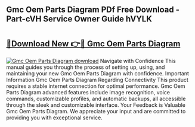 ## Gmc Oem Parts Diagram PDf Free Download - Part-cVH Service Owner Guide hVYLK

# <h2><a href="http://dfo6d9k.blite.top/?on=Gmc+Oem+Parts+Diagram">🔗Download New 👉🔴 Gmc Oem Parts Diagram</a></h2>

[![Gmc Oem Parts Diagram download](https://i.imgur.com/lujVjoI.png)](http://dfo6d9k.blite.top/?on=Gmc+Oem+Parts+Diagram)
Navigate with Confidence This manual guides you through the process of setting up, using, and maintaining your new Gmc Oem Parts Diagram with confidence. Important Information Gmc Oem Parts Diagram Regarding Connectivity This product requires a stable internet connection for optimal performance. Gmc Oem Parts Diagram advanced features include image recognition, voice commands, customizable profiles, and automatic backups, all accessible through the sleek and customizable interface. Your Feedback is Valuable Gmc Oem Parts Diagram. We appreciate your input and are committed to providing you with exceptional service.
